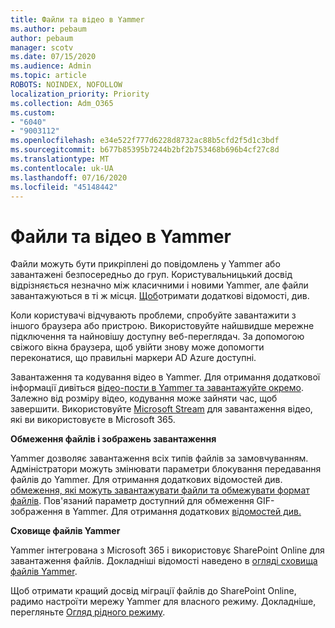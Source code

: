 ```yaml
---
title: Файли та відео в Yammer
ms.author: pebaum
author: pebaum
manager: scotv
ms.date: 07/15/2020
ms.audience: Admin
ms.topic: article
ROBOTS: NOINDEX, NOFOLLOW
localization_priority: Priority
ms.collection: Adm_O365
ms.custom:
- "6040"
- "9003112"
ms.openlocfilehash: e34e522f777d6228d8732ac88b5cfd2f5d1c3bdf
ms.sourcegitcommit: b677b85395b7244b2bf2b753468b696b4cf27c8d
ms.translationtype: MT
ms.contentlocale: uk-UA
ms.lasthandoff: 07/16/2020
ms.locfileid: "45148442"
---
```

# <a name="files-and-videos-in-yammer"></a>Файли та відео в Yammer

Файли можуть бути прикріплені до повідомлень у Yammer або завантажені безпосередньо до груп. Користувальницький досвід відрізняється незначно між класичними і новими Yammer, але файли завантажуються в ті ж місця. [Щоб](https://support.microsoft.com/office/attach-a-file-or-image-to-a-yammer-message-f576d4d1-ad66-4ce4-9c43-46cf75978dbf)отримати додаткові відомості, див.  

Коли користувачі відчувають проблеми, спробуйте завантажити з іншого браузера або пристрою. Використовуйте найшвидше мережне підключення та найновішу доступну веб-переглядач. За допомогою свіжого вікна браузера, щоб увійти знову може допомогти переконатися, що правильні маркери AD Azure доступні.

Завантаження та кодування відео в Yammer. Для отримання додаткової інформації дивіться [відео-пости в Yammer та завантажуйте окремо](https://support.microsoft.com/office/video-posts-in-yammer-upload-and-encode-separately-5b3a348e-3a0a-4c4b-95b1-eabdf245ba25). Залежно від розміру відео, кодування може зайняти час, щоб завершити. Використовуйте [Microsoft Stream](https://docs.microsoft.com/stream/overview) для завантаження відео, які ви використовуєте в Microsoft 365.

**Обмеження файлів і зображень завантаження**

Yammer дозволяє завантаження всіх типів файлів за замовчуванням. Адміністратори можуть змінювати параметри блокування передавання файлів до Yammer. Для отримання додаткових відомостей див. [обмеження, які можуть завантажувати файли та обмежувати формат файлів](https://docs.microsoft.com/yammer/configure-your-yammer-network/configure-yammer#restrict-who-can-upload-files-and-limit-file-formats). Пов'язаний параметр доступний для обмеження GIF-зображення в Yammer. Для отримання додаткових [відомостей див.](https://docs.microsoft.com/yammer/configure-your-yammer-network/configure-yammer#allow-tenor-gifs-in-messages)

**Сховище файлів Yammer**

Yammer інтегрована з Microsoft 365 і використовує SharePoint Online для завантаження файлів. Докладніші відомості наведено в [огляді сховища файлів Yammer](https://docs.microsoft.com/yammer/get-started-with-yammer/file-storage). 

Щоб отримати кращий досвід міграції файлів до SharePoint Online, радимо настроїти мережу Yammer для власного режиму. Докладніше, перегляньте [Огляд рідного режиму](https://docs.microsoft.com/yammer/configure-your-yammer-network/overview-native-mode). 